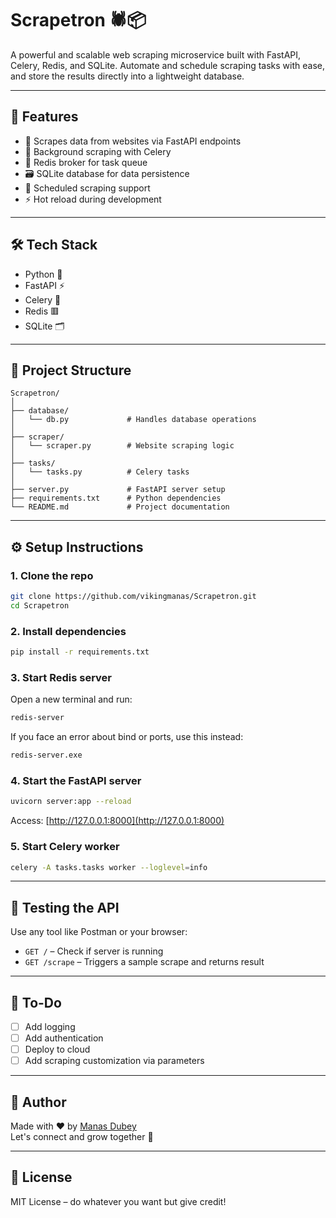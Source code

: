 # Scrapetron 🕷️📦

A powerful and scalable web scraping microservice built with FastAPI, Celery, Redis, and SQLite. Automate and schedule scraping tasks with ease, and store the results directly into a lightweight database.

---

## 🚀 Features

- 🔧 Scrapes data from websites via FastAPI endpoints  
- 🧠 Background scraping with Celery  
- 🧊 Redis broker for task queue  
- 🗃️ SQLite database for data persistence  
- 📅 Scheduled scraping support  
- ⚡ Hot reload during development  

---

## 🛠️ Tech Stack

- Python 🐍  
- FastAPI ⚡  
- Celery 🎡  
- Redis 🟥  
- SQLite 🗂️  

---

## 📂 Project Structure

```
Scrapetron/
│
├── database/
│   └── db.py             # Handles database operations
│
├── scraper/
│   └── scraper.py        # Website scraping logic
│
├── tasks/
│   └── tasks.py          # Celery tasks
│
├── server.py             # FastAPI server setup
├── requirements.txt      # Python dependencies
└── README.md             # Project documentation
```

---

## ⚙️ Setup Instructions

### 1. Clone the repo
```bash
git clone https://github.com/vikingmanas/Scrapetron.git
cd Scrapetron
```

### 2. Install dependencies
```bash
pip install -r requirements.txt
```

### 3. Start Redis server

Open a new terminal and run:
```bash
redis-server
```

If you face an error about bind or ports, use this instead:
```bash
redis-server.exe
```

### 4. Start the FastAPI server
```bash
uvicorn server:app --reload
```

Access: [http://127.0.0.1:8000](http://127.0.0.1:8000)

### 5. Start Celery worker
```bash
celery -A tasks.tasks worker --loglevel=info
```

---

## 🧪 Testing the API

Use any tool like Postman or your browser:

- `GET /` – Check if server is running  
- `GET /scrape` – Triggers a sample scrape and returns result

---

## 📌 To-Do

- [ ] Add logging  
- [ ] Add authentication  
- [ ] Deploy to cloud  
- [ ] Add scraping customization via parameters  

---

## 👤 Author

Made with ❤️ by [Manas Dubey](https://github.com/vikingmanas)  
Let's connect and grow together 🚀

---

## 📄 License

MIT License – do whatever you want but give credit!

